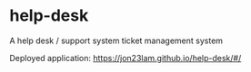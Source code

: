 # help-desk
A help desk / support system ticket management system

Deployed application: https://jon23lam.github.io/help-desk/#/
